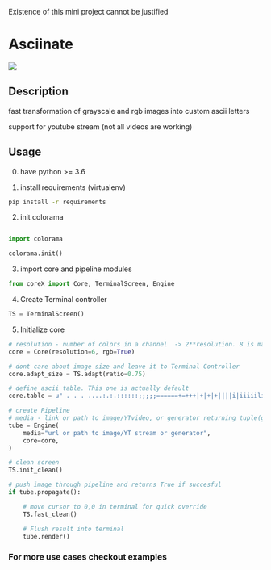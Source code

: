 

Existence of this mini project cannot be justified

# Asciinate

![](https://github.com/moyogatomi/ImVid2Ascii/blob/master/showcase.gif)

## Description

fast transformation of grayscale and rgb images into custom ascii letters

support for youtube stream (not all videos are working)

## Usage

0) have python >= 3.6

1) install requirements (virtualenv)
```bash
pip install -r requirements
```
2) init colorama
```python

import colorama

colorama.init()
```

3) import core and pipeline modules
```python
from coreX import Core, TerminalScreen, Engine
```

4) Create Terminal controller
```python
TS = TerminalScreen()
```

5) Initialize core
```python
# resolution - number of colors in a channel  -> 2**resolution. 8 is max. Use 8 unless you want to carry extra 400mb in RAM
core = Core(resolution=6, rgb=True)

# dont care about image size and leave it to Terminal Controller
core.adapt_size = TS.adapt(ratio=0.75)

# define ascii table. This one is actually default
core.table = u" . . . ....:.:.::::::;;;;;======+=+++|+|+|+||||i|iiiiililllIIvIvvvvvnvnnnnooo2o2222S2SSSSXXXXZZZZZZ#Z#Z#####mmBmBmWBWWBWWWWQQQ"

# create Pipeline
# media - link or path to image/YTvideo, or generator returning tuple(grayscale_image,rgb_image)
tube = Engine(
    media="url or path to image/YT stream or generator",
    core=core,
)

# clean screen
TS.init_clean()

# push image through pipeline and returns True if succesful
if tube.propagate():

    # move cursor to 0,0 in terminal for quick override
    TS.fast_clean()

    # Flush result into terminal
    tube.render()
```

### For more use cases checkout examples